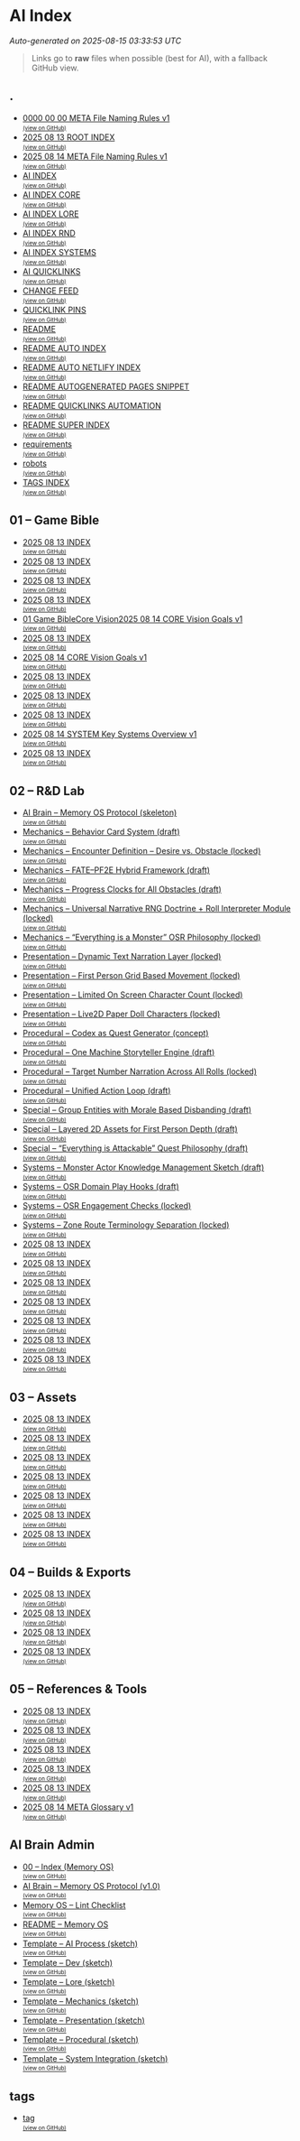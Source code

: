 # AI Index

_Auto-generated on 2025-08-15 03:33:53 UTC_

> Links go to **raw** files when possible (best for AI), with a fallback GitHub view.

## .

- [0000 00 00 META File Naming Rules v1](https://raw.githubusercontent.com/altondavisver4/Dungeonpunk-Dev-Vault/main/0000-00-00_META_File-Naming-Rules_v1.md)  
  <sub><sup><a href="https://github.com/altondavisver4/Dungeonpunk-Dev-Vault/blob/main/0000-00-00_META_File-Naming-Rules_v1.md">(view on GitHub)</a></sup></sub>
- [2025 08 13 ROOT INDEX](https://raw.githubusercontent.com/altondavisver4/Dungeonpunk-Dev-Vault/main/2025-08-13_ROOT_INDEX.md)  
  <sub><sup><a href="https://github.com/altondavisver4/Dungeonpunk-Dev-Vault/blob/main/2025-08-13_ROOT_INDEX.md">(view on GitHub)</a></sup></sub>
- [2025 08 14 META File Naming Rules v1](https://raw.githubusercontent.com/altondavisver4/Dungeonpunk-Dev-Vault/main/2025-08-14_META_File-Naming-Rules_v1.md)  
  <sub><sup><a href="https://github.com/altondavisver4/Dungeonpunk-Dev-Vault/blob/main/2025-08-14_META_File-Naming-Rules_v1.md">(view on GitHub)</a></sup></sub>
- [AI INDEX](https://raw.githubusercontent.com/altondavisver4/Dungeonpunk-Dev-Vault/main/AI_INDEX.md)  
  <sub><sup><a href="https://github.com/altondavisver4/Dungeonpunk-Dev-Vault/blob/main/AI_INDEX.md">(view on GitHub)</a></sup></sub>
- [AI INDEX CORE](https://raw.githubusercontent.com/altondavisver4/Dungeonpunk-Dev-Vault/main/AI_INDEX_CORE.md)  
  <sub><sup><a href="https://github.com/altondavisver4/Dungeonpunk-Dev-Vault/blob/main/AI_INDEX_CORE.md">(view on GitHub)</a></sup></sub>
- [AI INDEX LORE](https://raw.githubusercontent.com/altondavisver4/Dungeonpunk-Dev-Vault/main/AI_INDEX_LORE.md)  
  <sub><sup><a href="https://github.com/altondavisver4/Dungeonpunk-Dev-Vault/blob/main/AI_INDEX_LORE.md">(view on GitHub)</a></sup></sub>
- [AI INDEX RND](https://raw.githubusercontent.com/altondavisver4/Dungeonpunk-Dev-Vault/main/AI_INDEX_RND.md)  
  <sub><sup><a href="https://github.com/altondavisver4/Dungeonpunk-Dev-Vault/blob/main/AI_INDEX_RND.md">(view on GitHub)</a></sup></sub>
- [AI INDEX SYSTEMS](https://raw.githubusercontent.com/altondavisver4/Dungeonpunk-Dev-Vault/main/AI_INDEX_SYSTEMS.md)  
  <sub><sup><a href="https://github.com/altondavisver4/Dungeonpunk-Dev-Vault/blob/main/AI_INDEX_SYSTEMS.md">(view on GitHub)</a></sup></sub>
- [AI QUICKLINKS](https://raw.githubusercontent.com/altondavisver4/Dungeonpunk-Dev-Vault/main/AI_QUICKLINKS.md)  
  <sub><sup><a href="https://github.com/altondavisver4/Dungeonpunk-Dev-Vault/blob/main/AI_QUICKLINKS.md">(view on GitHub)</a></sup></sub>
- [CHANGE FEED](https://raw.githubusercontent.com/altondavisver4/Dungeonpunk-Dev-Vault/main/CHANGE_FEED.md)  
  <sub><sup><a href="https://github.com/altondavisver4/Dungeonpunk-Dev-Vault/blob/main/CHANGE_FEED.md">(view on GitHub)</a></sup></sub>
- [QUICKLINK PINS](https://raw.githubusercontent.com/altondavisver4/Dungeonpunk-Dev-Vault/main/QUICKLINK_PINS.txt)  
  <sub><sup><a href="https://github.com/altondavisver4/Dungeonpunk-Dev-Vault/blob/main/QUICKLINK_PINS.txt">(view on GitHub)</a></sup></sub>
- [README](https://raw.githubusercontent.com/altondavisver4/Dungeonpunk-Dev-Vault/main/README.md)  
  <sub><sup><a href="https://github.com/altondavisver4/Dungeonpunk-Dev-Vault/blob/main/README.md">(view on GitHub)</a></sup></sub>
- [README AUTO INDEX](https://raw.githubusercontent.com/altondavisver4/Dungeonpunk-Dev-Vault/main/README_AUTO_INDEX.md)  
  <sub><sup><a href="https://github.com/altondavisver4/Dungeonpunk-Dev-Vault/blob/main/README_AUTO_INDEX.md">(view on GitHub)</a></sup></sub>
- [README AUTO NETLIFY INDEX](https://raw.githubusercontent.com/altondavisver4/Dungeonpunk-Dev-Vault/main/README_AUTO_NETLIFY_INDEX.md)  
  <sub><sup><a href="https://github.com/altondavisver4/Dungeonpunk-Dev-Vault/blob/main/README_AUTO_NETLIFY_INDEX.md">(view on GitHub)</a></sup></sub>
- [README AUTOGENERATED PAGES SNIPPET](https://raw.githubusercontent.com/altondavisver4/Dungeonpunk-Dev-Vault/main/README_AUTOGENERATED_PAGES_SNIPPET.md)  
  <sub><sup><a href="https://github.com/altondavisver4/Dungeonpunk-Dev-Vault/blob/main/README_AUTOGENERATED_PAGES_SNIPPET.md">(view on GitHub)</a></sup></sub>
- [README QUICKLINKS AUTOMATION](https://raw.githubusercontent.com/altondavisver4/Dungeonpunk-Dev-Vault/main/README_QUICKLINKS_AUTOMATION.md)  
  <sub><sup><a href="https://github.com/altondavisver4/Dungeonpunk-Dev-Vault/blob/main/README_QUICKLINKS_AUTOMATION.md">(view on GitHub)</a></sup></sub>
- [README SUPER INDEX](https://raw.githubusercontent.com/altondavisver4/Dungeonpunk-Dev-Vault/main/README_SUPER_INDEX.md)  
  <sub><sup><a href="https://github.com/altondavisver4/Dungeonpunk-Dev-Vault/blob/main/README_SUPER_INDEX.md">(view on GitHub)</a></sup></sub>
- [requirements](https://raw.githubusercontent.com/altondavisver4/Dungeonpunk-Dev-Vault/main/requirements.txt)  
  <sub><sup><a href="https://github.com/altondavisver4/Dungeonpunk-Dev-Vault/blob/main/requirements.txt">(view on GitHub)</a></sup></sub>
- [robots](https://raw.githubusercontent.com/altondavisver4/Dungeonpunk-Dev-Vault/main/robots.txt)  
  <sub><sup><a href="https://github.com/altondavisver4/Dungeonpunk-Dev-Vault/blob/main/robots.txt">(view on GitHub)</a></sup></sub>
- [TAGS INDEX](https://raw.githubusercontent.com/altondavisver4/Dungeonpunk-Dev-Vault/main/TAGS_INDEX.md)  
  <sub><sup><a href="https://github.com/altondavisver4/Dungeonpunk-Dev-Vault/blob/main/TAGS_INDEX.md">(view on GitHub)</a></sup></sub>

## 01 – Game Bible

- [2025 08 13 INDEX](https://raw.githubusercontent.com/altondavisver4/Dungeonpunk-Dev-Vault/main/01%20%E2%80%93%20Game%20Bible/2025-08-13_INDEX.md)  
  <sub><sup><a href="https://github.com/altondavisver4/Dungeonpunk-Dev-Vault/blob/main/01%20%E2%80%93%20Game%20Bible/2025-08-13_INDEX.md">(view on GitHub)</a></sup></sub>
- [2025 08 13 INDEX](https://raw.githubusercontent.com/altondavisver4/Dungeonpunk-Dev-Vault/main/01%20%E2%80%93%20Game%20Bible/Art%20Bible/2025-08-13_INDEX.md)  
  <sub><sup><a href="https://github.com/altondavisver4/Dungeonpunk-Dev-Vault/blob/main/01%20%E2%80%93%20Game%20Bible/Art%20Bible/2025-08-13_INDEX.md">(view on GitHub)</a></sup></sub>
- [2025 08 13 INDEX](https://raw.githubusercontent.com/altondavisver4/Dungeonpunk-Dev-Vault/main/01%20%E2%80%93%20Game%20Bible/Assets%20%28Final%20Approved%29/2025-08-13_INDEX.md)  
  <sub><sup><a href="https://github.com/altondavisver4/Dungeonpunk-Dev-Vault/blob/main/01%20%E2%80%93%20Game%20Bible/Assets%20%28Final%20Approved%29/2025-08-13_INDEX.md">(view on GitHub)</a></sup></sub>
- [2025 08 13 INDEX](https://raw.githubusercontent.com/altondavisver4/Dungeonpunk-Dev-Vault/main/01%20%E2%80%93%20Game%20Bible/Characters/2025-08-13_INDEX.md)  
  <sub><sup><a href="https://github.com/altondavisver4/Dungeonpunk-Dev-Vault/blob/main/01%20%E2%80%93%20Game%20Bible/Characters/2025-08-13_INDEX.md">(view on GitHub)</a></sup></sub>
- [01   Game BibleCore Vision2025 08 14 CORE Vision Goals v1](https://raw.githubusercontent.com/altondavisver4/Dungeonpunk-Dev-Vault/main/01%20%E2%80%93%20Game%20Bible/Core%20Vision/01%20-%20Game%20BibleCore%20Vision2025-08-14_CORE_Vision_Goals_v1.md)  
  <sub><sup><a href="https://github.com/altondavisver4/Dungeonpunk-Dev-Vault/blob/main/01%20%E2%80%93%20Game%20Bible/Core%20Vision/01%20-%20Game%20BibleCore%20Vision2025-08-14_CORE_Vision_Goals_v1.md">(view on GitHub)</a></sup></sub>
- [2025 08 13 INDEX](https://raw.githubusercontent.com/altondavisver4/Dungeonpunk-Dev-Vault/main/01%20%E2%80%93%20Game%20Bible/Core%20Vision/2025-08-13_INDEX.md)  
  <sub><sup><a href="https://github.com/altondavisver4/Dungeonpunk-Dev-Vault/blob/main/01%20%E2%80%93%20Game%20Bible/Core%20Vision/2025-08-13_INDEX.md">(view on GitHub)</a></sup></sub>
- [2025 08 14 CORE Vision Goals v1](https://raw.githubusercontent.com/altondavisver4/Dungeonpunk-Dev-Vault/main/01%20%E2%80%93%20Game%20Bible/Core%20Vision/2025-08-14_CORE_Vision_Goals_v1.md)  
  <sub><sup><a href="https://github.com/altondavisver4/Dungeonpunk-Dev-Vault/blob/main/01%20%E2%80%93%20Game%20Bible/Core%20Vision/2025-08-14_CORE_Vision_Goals_v1.md">(view on GitHub)</a></sup></sub>
- [2025 08 13 INDEX](https://raw.githubusercontent.com/altondavisver4/Dungeonpunk-Dev-Vault/main/01%20%E2%80%93%20Game%20Bible/Encounters/2025-08-13_INDEX.md)  
  <sub><sup><a href="https://github.com/altondavisver4/Dungeonpunk-Dev-Vault/blob/main/01%20%E2%80%93%20Game%20Bible/Encounters/2025-08-13_INDEX.md">(view on GitHub)</a></sup></sub>
- [2025 08 13 INDEX](https://raw.githubusercontent.com/altondavisver4/Dungeonpunk-Dev-Vault/main/01%20%E2%80%93%20Game%20Bible/Roadmap/2025-08-13_INDEX.md)  
  <sub><sup><a href="https://github.com/altondavisver4/Dungeonpunk-Dev-Vault/blob/main/01%20%E2%80%93%20Game%20Bible/Roadmap/2025-08-13_INDEX.md">(view on GitHub)</a></sup></sub>
- [2025 08 13 INDEX](https://raw.githubusercontent.com/altondavisver4/Dungeonpunk-Dev-Vault/main/01%20%E2%80%93%20Game%20Bible/Systems/2025-08-13_INDEX.md)  
  <sub><sup><a href="https://github.com/altondavisver4/Dungeonpunk-Dev-Vault/blob/main/01%20%E2%80%93%20Game%20Bible/Systems/2025-08-13_INDEX.md">(view on GitHub)</a></sup></sub>
- [2025 08 14 SYSTEM Key Systems Overview v1](https://raw.githubusercontent.com/altondavisver4/Dungeonpunk-Dev-Vault/main/01%20%E2%80%93%20Game%20Bible/Systems/2025-08-14_SYSTEM_Key-Systems_Overview_v1.md)  
  <sub><sup><a href="https://github.com/altondavisver4/Dungeonpunk-Dev-Vault/blob/main/01%20%E2%80%93%20Game%20Bible/Systems/2025-08-14_SYSTEM_Key-Systems_Overview_v1.md">(view on GitHub)</a></sup></sub>
- [2025 08 13 INDEX](https://raw.githubusercontent.com/altondavisver4/Dungeonpunk-Dev-Vault/main/01%20%E2%80%93%20Game%20Bible/World%20%26%20Lore/2025-08-13_INDEX.md)  
  <sub><sup><a href="https://github.com/altondavisver4/Dungeonpunk-Dev-Vault/blob/main/01%20%E2%80%93%20Game%20Bible/World%20%26%20Lore/2025-08-13_INDEX.md">(view on GitHub)</a></sup></sub>

## 02 – R&D Lab

- [AI Brain – Memory OS Protocol (skeleton)](https://raw.githubusercontent.com/altondavisver4/Dungeonpunk-Dev-Vault/main/02%20%E2%80%93%20R%26D%20Lab/%21Staging%20-%20Review%20Before%20Import/AI%20Brain%20%E2%80%93%20Memory%20OS%20Protocol%20%28skeleton%29.md)  
  <sub><sup><a href="https://github.com/altondavisver4/Dungeonpunk-Dev-Vault/blob/main/02%20%E2%80%93%20R%26D%20Lab/%21Staging%20-%20Review%20Before%20Import/AI%20Brain%20%E2%80%93%20Memory%20OS%20Protocol%20%28skeleton%29.md">(view on GitHub)</a></sup></sub>
- [Mechanics – Behavior Card System (draft)](https://raw.githubusercontent.com/altondavisver4/Dungeonpunk-Dev-Vault/main/02%20%E2%80%93%20R%26D%20Lab/%21Staging%20-%20Review%20Before%20Import/Mechanics/Mechanics%20%E2%80%93%20Behavior%20Card%20System%20%28draft%29.md)  
  <sub><sup><a href="https://github.com/altondavisver4/Dungeonpunk-Dev-Vault/blob/main/02%20%E2%80%93%20R%26D%20Lab/%21Staging%20-%20Review%20Before%20Import/Mechanics/Mechanics%20%E2%80%93%20Behavior%20Card%20System%20%28draft%29.md">(view on GitHub)</a></sup></sub>
- [Mechanics – Encounter Definition – Desire vs. Obstacle (locked)](https://raw.githubusercontent.com/altondavisver4/Dungeonpunk-Dev-Vault/main/02%20%E2%80%93%20R%26D%20Lab/%21Staging%20-%20Review%20Before%20Import/Mechanics/Mechanics%20%E2%80%93%20Encounter%20Definition%20%E2%80%93%20Desire%20vs.%20Obstacle%20%28locked%29.md)  
  <sub><sup><a href="https://github.com/altondavisver4/Dungeonpunk-Dev-Vault/blob/main/02%20%E2%80%93%20R%26D%20Lab/%21Staging%20-%20Review%20Before%20Import/Mechanics/Mechanics%20%E2%80%93%20Encounter%20Definition%20%E2%80%93%20Desire%20vs.%20Obstacle%20%28locked%29.md">(view on GitHub)</a></sup></sub>
- [Mechanics – FATE–PF2E Hybrid Framework (draft)](https://raw.githubusercontent.com/altondavisver4/Dungeonpunk-Dev-Vault/main/02%20%E2%80%93%20R%26D%20Lab/%21Staging%20-%20Review%20Before%20Import/Mechanics/Mechanics%20%E2%80%93%20FATE%E2%80%93PF2E%20Hybrid%20Framework%20%28draft%29.md)  
  <sub><sup><a href="https://github.com/altondavisver4/Dungeonpunk-Dev-Vault/blob/main/02%20%E2%80%93%20R%26D%20Lab/%21Staging%20-%20Review%20Before%20Import/Mechanics/Mechanics%20%E2%80%93%20FATE%E2%80%93PF2E%20Hybrid%20Framework%20%28draft%29.md">(view on GitHub)</a></sup></sub>
- [Mechanics – Progress Clocks for All Obstacles (draft)](https://raw.githubusercontent.com/altondavisver4/Dungeonpunk-Dev-Vault/main/02%20%E2%80%93%20R%26D%20Lab/%21Staging%20-%20Review%20Before%20Import/Mechanics/Mechanics%20%E2%80%93%20Progress%20Clocks%20for%20All%20Obstacles%20%28draft%29.md)  
  <sub><sup><a href="https://github.com/altondavisver4/Dungeonpunk-Dev-Vault/blob/main/02%20%E2%80%93%20R%26D%20Lab/%21Staging%20-%20Review%20Before%20Import/Mechanics/Mechanics%20%E2%80%93%20Progress%20Clocks%20for%20All%20Obstacles%20%28draft%29.md">(view on GitHub)</a></sup></sub>
- [Mechanics – Universal Narrative RNG Doctrine + Roll Interpreter Module (locked)](https://raw.githubusercontent.com/altondavisver4/Dungeonpunk-Dev-Vault/main/02%20%E2%80%93%20R%26D%20Lab/%21Staging%20-%20Review%20Before%20Import/Mechanics/Mechanics%20%E2%80%93%20Universal%20Narrative%20RNG%20Doctrine%20%2B%20Roll%20Interpreter%20Module%20%28locked%29.md)  
  <sub><sup><a href="https://github.com/altondavisver4/Dungeonpunk-Dev-Vault/blob/main/02%20%E2%80%93%20R%26D%20Lab/%21Staging%20-%20Review%20Before%20Import/Mechanics/Mechanics%20%E2%80%93%20Universal%20Narrative%20RNG%20Doctrine%20%2B%20Roll%20Interpreter%20Module%20%28locked%29.md">(view on GitHub)</a></sup></sub>
- [Mechanics – “Everything is a Monster” OSR Philosophy (locked)](https://raw.githubusercontent.com/altondavisver4/Dungeonpunk-Dev-Vault/main/02%20%E2%80%93%20R%26D%20Lab/%21Staging%20-%20Review%20Before%20Import/Mechanics/Mechanics%20%E2%80%93%20%E2%80%9CEverything%20is%20a%20Monster%E2%80%9D%20OSR%20Philosophy%20%28locked%29.md)  
  <sub><sup><a href="https://github.com/altondavisver4/Dungeonpunk-Dev-Vault/blob/main/02%20%E2%80%93%20R%26D%20Lab/%21Staging%20-%20Review%20Before%20Import/Mechanics/Mechanics%20%E2%80%93%20%E2%80%9CEverything%20is%20a%20Monster%E2%80%9D%20OSR%20Philosophy%20%28locked%29.md">(view on GitHub)</a></sup></sub>
- [Presentation – Dynamic Text Narration Layer (locked)](https://raw.githubusercontent.com/altondavisver4/Dungeonpunk-Dev-Vault/main/02%20%E2%80%93%20R%26D%20Lab/%21Staging%20-%20Review%20Before%20Import/Presentation/Presentation%20%E2%80%93%20Dynamic%20Text%20Narration%20Layer%20%28locked%29.md)  
  <sub><sup><a href="https://github.com/altondavisver4/Dungeonpunk-Dev-Vault/blob/main/02%20%E2%80%93%20R%26D%20Lab/%21Staging%20-%20Review%20Before%20Import/Presentation/Presentation%20%E2%80%93%20Dynamic%20Text%20Narration%20Layer%20%28locked%29.md">(view on GitHub)</a></sup></sub>
- [Presentation – First Person Grid Based Movement (locked)](https://raw.githubusercontent.com/altondavisver4/Dungeonpunk-Dev-Vault/main/02%20%E2%80%93%20R%26D%20Lab/%21Staging%20-%20Review%20Before%20Import/Presentation/Presentation%20%E2%80%93%20First-Person%20Grid-Based%20Movement%20%28locked%29.md)  
  <sub><sup><a href="https://github.com/altondavisver4/Dungeonpunk-Dev-Vault/blob/main/02%20%E2%80%93%20R%26D%20Lab/%21Staging%20-%20Review%20Before%20Import/Presentation/Presentation%20%E2%80%93%20First-Person%20Grid-Based%20Movement%20%28locked%29.md">(view on GitHub)</a></sup></sub>
- [Presentation – Limited On Screen Character Count (locked)](https://raw.githubusercontent.com/altondavisver4/Dungeonpunk-Dev-Vault/main/02%20%E2%80%93%20R%26D%20Lab/%21Staging%20-%20Review%20Before%20Import/Presentation/Presentation%20%E2%80%93%20Limited%20On-Screen%20Character%20Count%20%28locked%29.md)  
  <sub><sup><a href="https://github.com/altondavisver4/Dungeonpunk-Dev-Vault/blob/main/02%20%E2%80%93%20R%26D%20Lab/%21Staging%20-%20Review%20Before%20Import/Presentation/Presentation%20%E2%80%93%20Limited%20On-Screen%20Character%20Count%20%28locked%29.md">(view on GitHub)</a></sup></sub>
- [Presentation – Live2D Paper Doll Characters (locked)](https://raw.githubusercontent.com/altondavisver4/Dungeonpunk-Dev-Vault/main/02%20%E2%80%93%20R%26D%20Lab/%21Staging%20-%20Review%20Before%20Import/Presentation/Presentation%20%E2%80%93%20Live2D%20Paper%20Doll%20Characters%20%28locked%29.md)  
  <sub><sup><a href="https://github.com/altondavisver4/Dungeonpunk-Dev-Vault/blob/main/02%20%E2%80%93%20R%26D%20Lab/%21Staging%20-%20Review%20Before%20Import/Presentation/Presentation%20%E2%80%93%20Live2D%20Paper%20Doll%20Characters%20%28locked%29.md">(view on GitHub)</a></sup></sub>
- [Procedural – Codex as Quest Generator (concept)](https://raw.githubusercontent.com/altondavisver4/Dungeonpunk-Dev-Vault/main/02%20%E2%80%93%20R%26D%20Lab/%21Staging%20-%20Review%20Before%20Import/Procedural/Procedural%20%E2%80%93%20Codex%20as%20Quest%20Generator%20%28concept%29.md)  
  <sub><sup><a href="https://github.com/altondavisver4/Dungeonpunk-Dev-Vault/blob/main/02%20%E2%80%93%20R%26D%20Lab/%21Staging%20-%20Review%20Before%20Import/Procedural/Procedural%20%E2%80%93%20Codex%20as%20Quest%20Generator%20%28concept%29.md">(view on GitHub)</a></sup></sub>
- [Procedural – One Machine Storyteller Engine (draft)](https://raw.githubusercontent.com/altondavisver4/Dungeonpunk-Dev-Vault/main/02%20%E2%80%93%20R%26D%20Lab/%21Staging%20-%20Review%20Before%20Import/Procedural/Procedural%20%E2%80%93%20One%20Machine%20Storyteller%20Engine%20%28draft%29.md)  
  <sub><sup><a href="https://github.com/altondavisver4/Dungeonpunk-Dev-Vault/blob/main/02%20%E2%80%93%20R%26D%20Lab/%21Staging%20-%20Review%20Before%20Import/Procedural/Procedural%20%E2%80%93%20One%20Machine%20Storyteller%20Engine%20%28draft%29.md">(view on GitHub)</a></sup></sub>
- [Procedural – Target Number Narration Across All Rolls (locked)](https://raw.githubusercontent.com/altondavisver4/Dungeonpunk-Dev-Vault/main/02%20%E2%80%93%20R%26D%20Lab/%21Staging%20-%20Review%20Before%20Import/Procedural/Procedural%20%E2%80%93%20Target-Number%20Narration%20Across%20All%20Rolls%20%28locked%29.md)  
  <sub><sup><a href="https://github.com/altondavisver4/Dungeonpunk-Dev-Vault/blob/main/02%20%E2%80%93%20R%26D%20Lab/%21Staging%20-%20Review%20Before%20Import/Procedural/Procedural%20%E2%80%93%20Target-Number%20Narration%20Across%20All%20Rolls%20%28locked%29.md">(view on GitHub)</a></sup></sub>
- [Procedural – Unified Action Loop (draft)](https://raw.githubusercontent.com/altondavisver4/Dungeonpunk-Dev-Vault/main/02%20%E2%80%93%20R%26D%20Lab/%21Staging%20-%20Review%20Before%20Import/Procedural/Procedural%20%E2%80%93%20Unified%20Action%20Loop%20%28draft%29.md)  
  <sub><sup><a href="https://github.com/altondavisver4/Dungeonpunk-Dev-Vault/blob/main/02%20%E2%80%93%20R%26D%20Lab/%21Staging%20-%20Review%20Before%20Import/Procedural/Procedural%20%E2%80%93%20Unified%20Action%20Loop%20%28draft%29.md">(view on GitHub)</a></sup></sub>
- [Special – Group Entities with Morale Based Disbanding (draft)](https://raw.githubusercontent.com/altondavisver4/Dungeonpunk-Dev-Vault/main/02%20%E2%80%93%20R%26D%20Lab/%21Staging%20-%20Review%20Before%20Import/Special/Special%20%E2%80%93%20Group%20Entities%20with%20Morale-Based%20Disbanding%20%28draft%29.md)  
  <sub><sup><a href="https://github.com/altondavisver4/Dungeonpunk-Dev-Vault/blob/main/02%20%E2%80%93%20R%26D%20Lab/%21Staging%20-%20Review%20Before%20Import/Special/Special%20%E2%80%93%20Group%20Entities%20with%20Morale-Based%20Disbanding%20%28draft%29.md">(view on GitHub)</a></sup></sub>
- [Special – Layered 2D Assets for First Person Depth (draft)](https://raw.githubusercontent.com/altondavisver4/Dungeonpunk-Dev-Vault/main/02%20%E2%80%93%20R%26D%20Lab/%21Staging%20-%20Review%20Before%20Import/Special/Special%20%E2%80%93%20Layered%202D%20Assets%20for%20First-Person%20Depth%20%28draft%29.md)  
  <sub><sup><a href="https://github.com/altondavisver4/Dungeonpunk-Dev-Vault/blob/main/02%20%E2%80%93%20R%26D%20Lab/%21Staging%20-%20Review%20Before%20Import/Special/Special%20%E2%80%93%20Layered%202D%20Assets%20for%20First-Person%20Depth%20%28draft%29.md">(view on GitHub)</a></sup></sub>
- [Special – “Everything is Attackable” Quest Philosophy (draft)](https://raw.githubusercontent.com/altondavisver4/Dungeonpunk-Dev-Vault/main/02%20%E2%80%93%20R%26D%20Lab/%21Staging%20-%20Review%20Before%20Import/Special/Special%20%E2%80%93%20%E2%80%9CEverything%20is%20Attackable%E2%80%9D%20Quest%20Philosophy%20%28draft%29.md)  
  <sub><sup><a href="https://github.com/altondavisver4/Dungeonpunk-Dev-Vault/blob/main/02%20%E2%80%93%20R%26D%20Lab/%21Staging%20-%20Review%20Before%20Import/Special/Special%20%E2%80%93%20%E2%80%9CEverything%20is%20Attackable%E2%80%9D%20Quest%20Philosophy%20%28draft%29.md">(view on GitHub)</a></sup></sub>
- [Systems – Monster Actor Knowledge Management Sketch (draft)](https://raw.githubusercontent.com/altondavisver4/Dungeonpunk-Dev-Vault/main/02%20%E2%80%93%20R%26D%20Lab/%21Staging%20-%20Review%20Before%20Import/Systems/Systems%20%E2%80%93%20Monster-Actor%20Knowledge%20Management%20Sketch%20%28draft%29.md)  
  <sub><sup><a href="https://github.com/altondavisver4/Dungeonpunk-Dev-Vault/blob/main/02%20%E2%80%93%20R%26D%20Lab/%21Staging%20-%20Review%20Before%20Import/Systems/Systems%20%E2%80%93%20Monster-Actor%20Knowledge%20Management%20Sketch%20%28draft%29.md">(view on GitHub)</a></sup></sub>
- [Systems – OSR Domain Play Hooks (draft)](https://raw.githubusercontent.com/altondavisver4/Dungeonpunk-Dev-Vault/main/02%20%E2%80%93%20R%26D%20Lab/%21Staging%20-%20Review%20Before%20Import/Systems/Systems%20%E2%80%93%20OSR%20Domain%20Play%20Hooks%20%28draft%29.md)  
  <sub><sup><a href="https://github.com/altondavisver4/Dungeonpunk-Dev-Vault/blob/main/02%20%E2%80%93%20R%26D%20Lab/%21Staging%20-%20Review%20Before%20Import/Systems/Systems%20%E2%80%93%20OSR%20Domain%20Play%20Hooks%20%28draft%29.md">(view on GitHub)</a></sup></sub>
- [Systems – OSR Engagement Checks (locked)](https://raw.githubusercontent.com/altondavisver4/Dungeonpunk-Dev-Vault/main/02%20%E2%80%93%20R%26D%20Lab/%21Staging%20-%20Review%20Before%20Import/Systems/Systems%20%E2%80%93%20OSR%20Engagement%20Checks%20%28locked%29.md)  
  <sub><sup><a href="https://github.com/altondavisver4/Dungeonpunk-Dev-Vault/blob/main/02%20%E2%80%93%20R%26D%20Lab/%21Staging%20-%20Review%20Before%20Import/Systems/Systems%20%E2%80%93%20OSR%20Engagement%20Checks%20%28locked%29.md">(view on GitHub)</a></sup></sub>
- [Systems – Zone Route Terminology Separation (locked)](https://raw.githubusercontent.com/altondavisver4/Dungeonpunk-Dev-Vault/main/02%20%E2%80%93%20R%26D%20Lab/%21Staging%20-%20Review%20Before%20Import/Systems/Systems%20%E2%80%93%20Zone-Route%20Terminology%20Separation%20%28locked%29.md)  
  <sub><sup><a href="https://github.com/altondavisver4/Dungeonpunk-Dev-Vault/blob/main/02%20%E2%80%93%20R%26D%20Lab/%21Staging%20-%20Review%20Before%20Import/Systems/Systems%20%E2%80%93%20Zone-Route%20Terminology%20Separation%20%28locked%29.md">(view on GitHub)</a></sup></sub>
- [2025 08 13 INDEX](https://raw.githubusercontent.com/altondavisver4/Dungeonpunk-Dev-Vault/main/02%20%E2%80%93%20R%26D%20Lab/2025-08-13_INDEX.md)  
  <sub><sup><a href="https://github.com/altondavisver4/Dungeonpunk-Dev-Vault/blob/main/02%20%E2%80%93%20R%26D%20Lab/2025-08-13_INDEX.md">(view on GitHub)</a></sup></sub>
- [2025 08 13 INDEX](https://raw.githubusercontent.com/altondavisver4/Dungeonpunk-Dev-Vault/main/02%20%E2%80%93%20R%26D%20Lab/Comparative%20Analysis/2025-08-13_INDEX.md)  
  <sub><sup><a href="https://github.com/altondavisver4/Dungeonpunk-Dev-Vault/blob/main/02%20%E2%80%93%20R%26D%20Lab/Comparative%20Analysis/2025-08-13_INDEX.md">(view on GitHub)</a></sup></sub>
- [2025 08 13 INDEX](https://raw.githubusercontent.com/altondavisver4/Dungeonpunk-Dev-Vault/main/02%20%E2%80%93%20R%26D%20Lab/Daily%20Dumps/2025-08-13_INDEX.md)  
  <sub><sup><a href="https://github.com/altondavisver4/Dungeonpunk-Dev-Vault/blob/main/02%20%E2%80%93%20R%26D%20Lab/Daily%20Dumps/2025-08-13_INDEX.md">(view on GitHub)</a></sup></sub>
- [2025 08 13 INDEX](https://raw.githubusercontent.com/altondavisver4/Dungeonpunk-Dev-Vault/main/02%20%E2%80%93%20R%26D%20Lab/Discarded%20Gold/2025-08-13_INDEX.md)  
  <sub><sup><a href="https://github.com/altondavisver4/Dungeonpunk-Dev-Vault/blob/main/02%20%E2%80%93%20R%26D%20Lab/Discarded%20Gold/2025-08-13_INDEX.md">(view on GitHub)</a></sup></sub>
- [2025 08 13 INDEX](https://raw.githubusercontent.com/altondavisver4/Dungeonpunk-Dev-Vault/main/02%20%E2%80%93%20R%26D%20Lab/Mechanics%20Studies/2025-08-13_INDEX.md)  
  <sub><sup><a href="https://github.com/altondavisver4/Dungeonpunk-Dev-Vault/blob/main/02%20%E2%80%93%20R%26D%20Lab/Mechanics%20Studies/2025-08-13_INDEX.md">(view on GitHub)</a></sup></sub>
- [2025 08 13 INDEX](https://raw.githubusercontent.com/altondavisver4/Dungeonpunk-Dev-Vault/main/02%20%E2%80%93%20R%26D%20Lab/Theme%20%26%20Setting%20Studies/2025-08-13_INDEX.md)  
  <sub><sup><a href="https://github.com/altondavisver4/Dungeonpunk-Dev-Vault/blob/main/02%20%E2%80%93%20R%26D%20Lab/Theme%20%26%20Setting%20Studies/2025-08-13_INDEX.md">(view on GitHub)</a></sup></sub>
- [2025 08 13 INDEX](https://raw.githubusercontent.com/altondavisver4/Dungeonpunk-Dev-Vault/main/02%20%E2%80%93%20R%26D%20Lab/Thought%20Experiments/2025-08-13_INDEX.md)  
  <sub><sup><a href="https://github.com/altondavisver4/Dungeonpunk-Dev-Vault/blob/main/02%20%E2%80%93%20R%26D%20Lab/Thought%20Experiments/2025-08-13_INDEX.md">(view on GitHub)</a></sup></sub>

## 03 – Assets

- [2025 08 13 INDEX](https://raw.githubusercontent.com/altondavisver4/Dungeonpunk-Dev-Vault/main/03%20%E2%80%93%20Assets/2025-08-13_INDEX.md)  
  <sub><sup><a href="https://github.com/altondavisver4/Dungeonpunk-Dev-Vault/blob/main/03%20%E2%80%93%20Assets/2025-08-13_INDEX.md">(view on GitHub)</a></sup></sub>
- [2025 08 13 INDEX](https://raw.githubusercontent.com/altondavisver4/Dungeonpunk-Dev-Vault/main/03%20%E2%80%93%20Assets/AI%20Prompt%20Recipes/2025-08-13_INDEX.md)  
  <sub><sup><a href="https://github.com/altondavisver4/Dungeonpunk-Dev-Vault/blob/main/03%20%E2%80%93%20Assets/AI%20Prompt%20Recipes/2025-08-13_INDEX.md">(view on GitHub)</a></sup></sub>
- [2025 08 13 INDEX](https://raw.githubusercontent.com/altondavisver4/Dungeonpunk-Dev-Vault/main/03%20%E2%80%93%20Assets/Art%20%E2%80%93%20Concept/2025-08-13_INDEX.md)  
  <sub><sup><a href="https://github.com/altondavisver4/Dungeonpunk-Dev-Vault/blob/main/03%20%E2%80%93%20Assets/Art%20%E2%80%93%20Concept/2025-08-13_INDEX.md">(view on GitHub)</a></sup></sub>
- [2025 08 13 INDEX](https://raw.githubusercontent.com/altondavisver4/Dungeonpunk-Dev-Vault/main/03%20%E2%80%93%20Assets/Art%20%E2%80%93%20Production/2025-08-13_INDEX.md)  
  <sub><sup><a href="https://github.com/altondavisver4/Dungeonpunk-Dev-Vault/blob/main/03%20%E2%80%93%20Assets/Art%20%E2%80%93%20Production/2025-08-13_INDEX.md">(view on GitHub)</a></sup></sub>
- [2025 08 13 INDEX](https://raw.githubusercontent.com/altondavisver4/Dungeonpunk-Dev-Vault/main/03%20%E2%80%93%20Assets/Art%20%E2%80%93%20UI%20%26%20Icons/2025-08-13_INDEX.md)  
  <sub><sup><a href="https://github.com/altondavisver4/Dungeonpunk-Dev-Vault/blob/main/03%20%E2%80%93%20Assets/Art%20%E2%80%93%20UI%20%26%20Icons/2025-08-13_INDEX.md">(view on GitHub)</a></sup></sub>
- [2025 08 13 INDEX](https://raw.githubusercontent.com/altondavisver4/Dungeonpunk-Dev-Vault/main/03%20%E2%80%93%20Assets/Music%20%26%20SFX%20%E2%80%93%20Drafts/2025-08-13_INDEX.md)  
  <sub><sup><a href="https://github.com/altondavisver4/Dungeonpunk-Dev-Vault/blob/main/03%20%E2%80%93%20Assets/Music%20%26%20SFX%20%E2%80%93%20Drafts/2025-08-13_INDEX.md">(view on GitHub)</a></sup></sub>
- [2025 08 13 INDEX](https://raw.githubusercontent.com/altondavisver4/Dungeonpunk-Dev-Vault/main/03%20%E2%80%93%20Assets/Music%20%26%20SFX%20%E2%80%93%20Final/2025-08-13_INDEX.md)  
  <sub><sup><a href="https://github.com/altondavisver4/Dungeonpunk-Dev-Vault/blob/main/03%20%E2%80%93%20Assets/Music%20%26%20SFX%20%E2%80%93%20Final/2025-08-13_INDEX.md">(view on GitHub)</a></sup></sub>

## 04 – Builds & Exports

- [2025 08 13 INDEX](https://raw.githubusercontent.com/altondavisver4/Dungeonpunk-Dev-Vault/main/04%20%E2%80%93%20Builds%20%26%20Exports/2025-08-13_INDEX.md)  
  <sub><sup><a href="https://github.com/altondavisver4/Dungeonpunk-Dev-Vault/blob/main/04%20%E2%80%93%20Builds%20%26%20Exports/2025-08-13_INDEX.md">(view on GitHub)</a></sup></sub>
- [2025 08 13 INDEX](https://raw.githubusercontent.com/altondavisver4/Dungeonpunk-Dev-Vault/main/04%20%E2%80%93%20Builds%20%26%20Exports/Demo%20Scenes/2025-08-13_INDEX.md)  
  <sub><sup><a href="https://github.com/altondavisver4/Dungeonpunk-Dev-Vault/blob/main/04%20%E2%80%93%20Builds%20%26%20Exports/Demo%20Scenes/2025-08-13_INDEX.md">(view on GitHub)</a></sup></sub>
- [2025 08 13 INDEX](https://raw.githubusercontent.com/altondavisver4/Dungeonpunk-Dev-Vault/main/04%20%E2%80%93%20Builds%20%26%20Exports/Playtest%20Builds/2025-08-13_INDEX.md)  
  <sub><sup><a href="https://github.com/altondavisver4/Dungeonpunk-Dev-Vault/blob/main/04%20%E2%80%93%20Builds%20%26%20Exports/Playtest%20Builds/2025-08-13_INDEX.md">(view on GitHub)</a></sup></sub>
- [2025 08 13 INDEX](https://raw.githubusercontent.com/altondavisver4/Dungeonpunk-Dev-Vault/main/04%20%E2%80%93%20Builds%20%26%20Exports/Public%20Builds/2025-08-13_INDEX.md)  
  <sub><sup><a href="https://github.com/altondavisver4/Dungeonpunk-Dev-Vault/blob/main/04%20%E2%80%93%20Builds%20%26%20Exports/Public%20Builds/2025-08-13_INDEX.md">(view on GitHub)</a></sup></sub>

## 05 – References & Tools

- [2025 08 13 INDEX](https://raw.githubusercontent.com/altondavisver4/Dungeonpunk-Dev-Vault/main/05%20%E2%80%93%20References%20%26%20Tools/2025-08-13_INDEX.md)  
  <sub><sup><a href="https://github.com/altondavisver4/Dungeonpunk-Dev-Vault/blob/main/05%20%E2%80%93%20References%20%26%20Tools/2025-08-13_INDEX.md">(view on GitHub)</a></sup></sub>
- [2025 08 13 INDEX](https://raw.githubusercontent.com/altondavisver4/Dungeonpunk-Dev-Vault/main/05%20%E2%80%93%20References%20%26%20Tools/Reference%20Art/2025-08-13_INDEX.md)  
  <sub><sup><a href="https://github.com/altondavisver4/Dungeonpunk-Dev-Vault/blob/main/05%20%E2%80%93%20References%20%26%20Tools/Reference%20Art/2025-08-13_INDEX.md">(view on GitHub)</a></sup></sub>
- [2025 08 13 INDEX](https://raw.githubusercontent.com/altondavisver4/Dungeonpunk-Dev-Vault/main/05%20%E2%80%93%20References%20%26%20Tools/Rulebooks%20%26%20PDFs/2025-08-13_INDEX.md)  
  <sub><sup><a href="https://github.com/altondavisver4/Dungeonpunk-Dev-Vault/blob/main/05%20%E2%80%93%20References%20%26%20Tools/Rulebooks%20%26%20PDFs/2025-08-13_INDEX.md">(view on GitHub)</a></sup></sub>
- [2025 08 13 INDEX](https://raw.githubusercontent.com/altondavisver4/Dungeonpunk-Dev-Vault/main/05%20%E2%80%93%20References%20%26%20Tools/Scripts%20%26%20Code%20Snippets/2025-08-13_INDEX.md)  
  <sub><sup><a href="https://github.com/altondavisver4/Dungeonpunk-Dev-Vault/blob/main/05%20%E2%80%93%20References%20%26%20Tools/Scripts%20%26%20Code%20Snippets/2025-08-13_INDEX.md">(view on GitHub)</a></sup></sub>
- [2025 08 13 INDEX](https://raw.githubusercontent.com/altondavisver4/Dungeonpunk-Dev-Vault/main/05%20%E2%80%93%20References%20%26%20Tools/Tool%20Guides/2025-08-13_INDEX.md)  
  <sub><sup><a href="https://github.com/altondavisver4/Dungeonpunk-Dev-Vault/blob/main/05%20%E2%80%93%20References%20%26%20Tools/Tool%20Guides/2025-08-13_INDEX.md">(view on GitHub)</a></sup></sub>
- [2025 08 14 META Glossary v1](https://raw.githubusercontent.com/altondavisver4/Dungeonpunk-Dev-Vault/main/05%20%E2%80%93%20References%20%26%20Tools/Tool%20Guides/2025-08-14_META_Glossary_v1.md)  
  <sub><sup><a href="https://github.com/altondavisver4/Dungeonpunk-Dev-Vault/blob/main/05%20%E2%80%93%20References%20%26%20Tools/Tool%20Guides/2025-08-14_META_Glossary_v1.md">(view on GitHub)</a></sup></sub>

## AI Brain Admin

- [00 – Index (Memory OS)](https://raw.githubusercontent.com/altondavisver4/Dungeonpunk-Dev-Vault/main/AI%20Brain%20Admin/00%20%E2%80%93%20Index%20%28Memory%20OS%29.md)  
  <sub><sup><a href="https://github.com/altondavisver4/Dungeonpunk-Dev-Vault/blob/main/AI%20Brain%20Admin/00%20%E2%80%93%20Index%20%28Memory%20OS%29.md">(view on GitHub)</a></sup></sub>
- [AI Brain – Memory OS Protocol (v1.0)](https://raw.githubusercontent.com/altondavisver4/Dungeonpunk-Dev-Vault/main/AI%20Brain%20Admin/AI%20Brain%20%E2%80%93%20Memory%20OS%20Protocol%20%28v1.0%29.md)  
  <sub><sup><a href="https://github.com/altondavisver4/Dungeonpunk-Dev-Vault/blob/main/AI%20Brain%20Admin/AI%20Brain%20%E2%80%93%20Memory%20OS%20Protocol%20%28v1.0%29.md">(view on GitHub)</a></sup></sub>
- [Memory OS – Lint Checklist](https://raw.githubusercontent.com/altondavisver4/Dungeonpunk-Dev-Vault/main/AI%20Brain%20Admin/Memory%20OS%20%E2%80%93%20Lint%20Checklist.md)  
  <sub><sup><a href="https://github.com/altondavisver4/Dungeonpunk-Dev-Vault/blob/main/AI%20Brain%20Admin/Memory%20OS%20%E2%80%93%20Lint%20Checklist.md">(view on GitHub)</a></sup></sub>
- [README – Memory OS](https://raw.githubusercontent.com/altondavisver4/Dungeonpunk-Dev-Vault/main/AI%20Brain%20Admin/README%20%E2%80%93%20Memory%20OS.md)  
  <sub><sup><a href="https://github.com/altondavisver4/Dungeonpunk-Dev-Vault/blob/main/AI%20Brain%20Admin/README%20%E2%80%93%20Memory%20OS.md">(view on GitHub)</a></sup></sub>
- [Template – AI Process (sketch)](https://raw.githubusercontent.com/altondavisver4/Dungeonpunk-Dev-Vault/main/AI%20Brain%20Admin/Templates/Template%20%E2%80%93%20AI%20Process%20%28sketch%29.md)  
  <sub><sup><a href="https://github.com/altondavisver4/Dungeonpunk-Dev-Vault/blob/main/AI%20Brain%20Admin/Templates/Template%20%E2%80%93%20AI%20Process%20%28sketch%29.md">(view on GitHub)</a></sup></sub>
- [Template – Dev (sketch)](https://raw.githubusercontent.com/altondavisver4/Dungeonpunk-Dev-Vault/main/AI%20Brain%20Admin/Templates/Template%20%E2%80%93%20Dev%20%28sketch%29.md)  
  <sub><sup><a href="https://github.com/altondavisver4/Dungeonpunk-Dev-Vault/blob/main/AI%20Brain%20Admin/Templates/Template%20%E2%80%93%20Dev%20%28sketch%29.md">(view on GitHub)</a></sup></sub>
- [Template – Lore (sketch)](https://raw.githubusercontent.com/altondavisver4/Dungeonpunk-Dev-Vault/main/AI%20Brain%20Admin/Templates/Template%20%E2%80%93%20Lore%20%28sketch%29.md)  
  <sub><sup><a href="https://github.com/altondavisver4/Dungeonpunk-Dev-Vault/blob/main/AI%20Brain%20Admin/Templates/Template%20%E2%80%93%20Lore%20%28sketch%29.md">(view on GitHub)</a></sup></sub>
- [Template – Mechanics (sketch)](https://raw.githubusercontent.com/altondavisver4/Dungeonpunk-Dev-Vault/main/AI%20Brain%20Admin/Templates/Template%20%E2%80%93%20Mechanics%20%28sketch%29.md)  
  <sub><sup><a href="https://github.com/altondavisver4/Dungeonpunk-Dev-Vault/blob/main/AI%20Brain%20Admin/Templates/Template%20%E2%80%93%20Mechanics%20%28sketch%29.md">(view on GitHub)</a></sup></sub>
- [Template – Presentation (sketch)](https://raw.githubusercontent.com/altondavisver4/Dungeonpunk-Dev-Vault/main/AI%20Brain%20Admin/Templates/Template%20%E2%80%93%20Presentation%20%28sketch%29.md)  
  <sub><sup><a href="https://github.com/altondavisver4/Dungeonpunk-Dev-Vault/blob/main/AI%20Brain%20Admin/Templates/Template%20%E2%80%93%20Presentation%20%28sketch%29.md">(view on GitHub)</a></sup></sub>
- [Template – Procedural (sketch)](https://raw.githubusercontent.com/altondavisver4/Dungeonpunk-Dev-Vault/main/AI%20Brain%20Admin/Templates/Template%20%E2%80%93%20Procedural%20%28sketch%29.md)  
  <sub><sup><a href="https://github.com/altondavisver4/Dungeonpunk-Dev-Vault/blob/main/AI%20Brain%20Admin/Templates/Template%20%E2%80%93%20Procedural%20%28sketch%29.md">(view on GitHub)</a></sup></sub>
- [Template – System Integration (sketch)](https://raw.githubusercontent.com/altondavisver4/Dungeonpunk-Dev-Vault/main/AI%20Brain%20Admin/Templates/Template%20%E2%80%93%20System%20Integration%20%28sketch%29.md)  
  <sub><sup><a href="https://github.com/altondavisver4/Dungeonpunk-Dev-Vault/blob/main/AI%20Brain%20Admin/Templates/Template%20%E2%80%93%20System%20Integration%20%28sketch%29.md">(view on GitHub)</a></sup></sub>

## tags

- [tag](https://raw.githubusercontent.com/altondavisver4/Dungeonpunk-Dev-Vault/main/tags/tag.md)  
  <sub><sup><a href="https://github.com/altondavisver4/Dungeonpunk-Dev-Vault/blob/main/tags/tag.md">(view on GitHub)</a></sup></sub>
